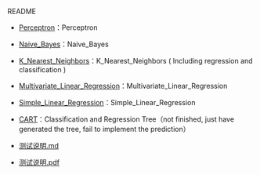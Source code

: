 README

- [Perceptron](Perceptron)：Perceptron
- [Naive_Bayes](Naive_Bayes)：Naive_Bayes
- [K_Nearest_Neighbors](K_Nearest_Neighbors)：K_Nearest_Neighbors ( Including regression and classification )

- [Multivariate_Linear_Regression](Multivariate_Linear_Regression)：Multivariate_Linear_Regression
- [Simple_Linear_Regression](Simple_Linear_Regression)：Simple_Linear_Regression
- [CART](CART)：Classification and Regression Tree（not finished, just have generated the tree, fail to implement the prediction）
- [测试说明.md](测试说明.md)
- [测试说明.pdf](测试说明.pdf)
